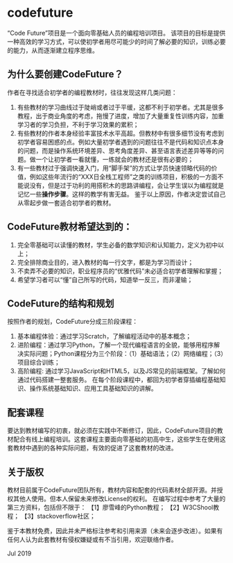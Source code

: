 # codefuture
“Code Future”项目是一个面向零基础人员的编程培训项目。
该项目的目标是提供一种高效的学习方式，可以使初学者用尽可能少的时间了解必要的知识，训练必要的能力，从而逐渐建立程序思维。

## 为什么要创建CodeFuture？
作者在寻找适合初学者的编程教材时，往往发现这样几类问题：
1. 有些教材的学习曲线过于陡峭或者过于平缓，这都不利于初学者。尤其是很多教程，出于商业角度的考虑，拖慢了进度，增加了大量重复性训练内容，加重学习者的学习负担，不利于学习效果的累积；
2. 有些教材的作者本身经验丰富技术水平高超。但教材中有很多细节没有考虑到初学者容易困惑的点。例如大量初学者遇到的问题往往不是代码和知识点本身的问题，而是操作系统环境差异、思考角度差异、甚至语言表述差异等等的问题。做一个让初学者一看就懂，一练就会的教材还是很有必要的；
3. 有一些教材过于强调快速入门，用“脚手架”的方式让学员快速领略代码的价值，例如这些年流行的“XXX日全栈工程师”之类的训练项目，积极的一方面不能说没有，但是过于功利的用搭积木的思路讲编程，会让学生误以为编程就是记忆一些**操作步骤**。这样的教学有害无益。
鉴于以上原因，作者决定尝试自己从零起步做一套适合初学者的教材。

## CodeFuture教材希望达到的：
1. 完全零基础可以读懂的教材，学生必备的数学知识和认知能力，定义为初中以上；
2. 完全排除商业目的，进入教材的每一行文字，都是为学习而设计；
3. 不卖弄不必要的知识，职业程序员的“优雅代码”未必适合初学者理解和掌握；
4. 希望学习者可以“懂”自己所写的代码，知道举一反三，而非灌输；

## CodeFuture的结构和规划
按照作者的规划，CodeFuture分成三阶段课程：
1. 基本编程体验：通过学习Scratch，了解编程活动中的基本概念；
2. 进阶编程：通过学习Python，了解一个现代编程语言的全貌，能够用程序解决实际问题；Python课程分为三个阶段：（1）基础语法；（2）网络编程；（3）项目综合训练；
3. 高阶编程: 通过学习JavaScript和HTML5，以及JS常见的前端框架。了解如何通过代码搭建一整套服务。
在每个阶段课程中，都回为初学者穿插编程基础知识、操作系统基础知识、应用工具基础知识的讲解。

## 配套课程
要达到教材编写的初衷，就必须在实践中不断修订，因此，CodeFuture项目的教材配合有线上编程培训。这套课程主要面向零基础的初高中生，这些学生在使用这套教材中遇到的各种实际问题，有效的促进了这套教材的改进。

## 关于版权
教材目前属于CodeFuture团队所有，教材内容和配套的代码素材全部开源。并授权其他人使用。但本人保留未来修改License的权利。
在编写过程中参考了大量的第三方资料，包括但不限于：
【1】廖雪峰的Python教程；
【2】W3CShool教程；
【3】stackoverflow社区；

鉴于本教材免费，因此并未严格标注参考和引用来源（未来会逐步改进）。如果有任何人认为此套教材有侵权嫌疑或有不当引用，欢迎联络作者。

Jul 2019